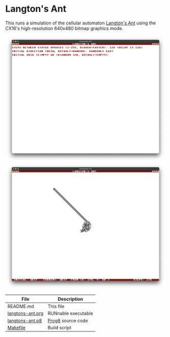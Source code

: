 # Langton's Ant

This runs a simulation of the cellular automaton [Langton's
Ant](https://en.wikipedia.org/wiki/Langton's_Ant) using the CX16's
high-resolution 640x480 bitmap graphics mode. 


![configuration](screenshot-config.png)
![running](screenshot-ant.png)

|File |Description|
|--------|-----------|
| README.md  | This file |
| [langtons-ant.prg](langtons-ant.prg) | RUNnable executable |
| [langtons-ant.p8](langtons-ant.p8)  | [Prog8](https://prog8.readthedocs.io) source code
| [Makefile](Makefile)   | Build script
